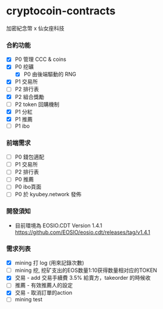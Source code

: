 # cryptocoin-contracts
加密紀念幣 x 仙女座科技

### 合約功能
- [x] P0 管理 CCC & coins
- [x] P0 挖礦
    - [x] P0 由後端驅動的 RNG 
- [x] P1 交易所
- [ ] P2 排行表
- [x] P2 組合獎勵
- [ ] P2 token 回購機制
- [x] P1 分紅
- [x] P1 推薦
- [ ] P1 ibo

### 前端需求
- [ ] P0 錢包適配
- [ ] P1 交易所
- [ ] P2 排行表
- [ ] P0 推薦
- [ ] P0 ibo頁面 
- [ ] P0 於 kyubey.network 發佈

### 開發須知
* 目前環境為 EOSIO.CDT Version 1.4.1 https://github.com/EOSIO/eosio.cdt/releases/tag/v1.4.1

### 需求列表
- [x] mining 打 log (用來記錄次數)
- [ ] mining 挖, 挖矿支出的EOS数量1:10获得数量相对应的TOKEN
- [x] 交易 - add 交易手續費 3.5% 給賣方，takeorder 的時候收
- [ ] 推薦 - 有效推薦人的設定
- [x] 交易 - 取消訂單的action
- [ ] mining test